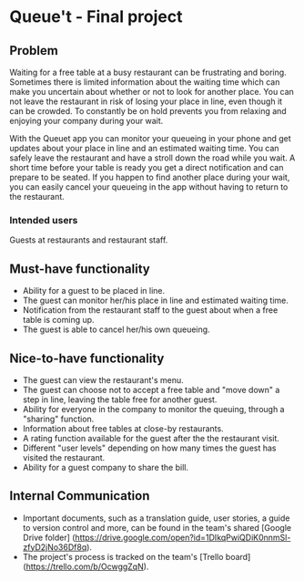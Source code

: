 # Queue't - Final project

## Problem
Waiting for a free table at a busy restaurant can be frustrating and boring. Sometimes there is limited information about the waiting time which can make you uncertain about whether or not to look for another place. You can not leave the restaurant in risk of losing your place in line, even though it can be crowded. To constantly be on hold prevents you from relaxing and enjoying your company during your wait. 

With the Queuet app you can monitor your queueing in your phone and get updates about your place in line and an estimated waiting time. You can safely leave the restaurant and have a stroll down the road while you wait. A short time before your table is ready you get a direct notification and can prepare to be seated. If you happen to find another place during your wait, you can easily cancel your queueing in the app without having to return to the restaurant.    


### Intended users
Guests at restaurants and restaurant staff. 


## Must-have functionality 
- Ability for a guest to be placed in line. 
- The guest can monitor her/his place in line and estimated waiting time. 
- Notification from the restaurant staff to the guest about when a free table is coming up.
- The guest is able to cancel her/his own queueing. 


## Nice-to-have functionality
- The guest can view the restaurant's menu.
- The guest can choose not to accept a free table and "move down" a step in line, leaving the table free for another guest.
- Ability for everyone in the company to monitor the queuing, through a "sharing" function.  
- Information about free tables at close-by restaurants. 
- A rating function available for the guest after the the restaurant visit. 
- Different "user levels" depending on how many times the guest has visited the restaurant.
- Ability for a guest company to share the bill.

## Internal Communication
- Important documents, such as a translation guide, user stories, a guide to version control and more, can be found in the team's shared [Google Drive folder] (https://drive.google.com/open?id=1DIkqPwiQDiK0nnmSl-zfyD2jNo36Df8q). 
- The project's process is tracked on the team's [Trello board] (https://trello.com/b/OcwggZqN).
